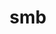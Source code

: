 ---
layout: landing_page
sidebar: qq_cli_command_reference_sidebar
summary: Listing of commands for smb
title: smb

---